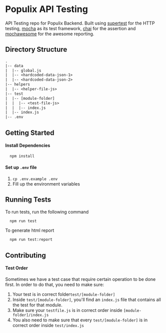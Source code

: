 
# Populix API Testing

API Testing repo for Populix Backend. Built using [supertest](https://www.npmjs.com/package/supertest) for the HTTP testing, [mocha](https://www.npmjs.com/package/mocha) as its test framework, [chai](https://www.npmjs.com/package/chai) for the assertion and [mochawesome](https://www.npmjs.com/package/mochawesome) for the awesome reporting.


## Directory Structure

```txt
.
|-- data
|  |-- global.js
|  |-- <hardcoded-data-json-1>
|  |-- <hardcoded-data-json-2>
|-- helpers
|  |-- <helper-file-js>
|-- test
|  |-- [module-folder]
|  |  |-- <test-file-js>
|  |  |-- index.js
|  |-- index.js
|-- .env
```

## Getting Started

#### Install Dependencies

```bash
  npm install
```

#### Set up `.env` file

1. `cp .env.example .env`
2. Fill up the environment variables

## Running Tests

To run tests, run the following command

```bash
  npm run test
```

To generate html report

```bash
  npm run test:report
```

## Contributing

#### Test Order
Sometimes we have a test case that require certain operation to be done first. In order to do that, you need to make sure:
1. Your test is in correct folder`test/[module-folder]`
2. Inside `test/[module-folder]`, you'll find an `index.js` file that contains all the test for that module.
3. Make sure your `testfile.js` is in correct order inside `[module-folder]/index.js`
4. You also need to make sure that every `test/[module-folder]` is in correct order inside `test/index.js`

